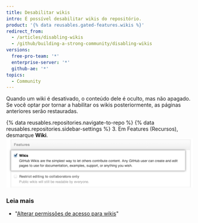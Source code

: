 ```yaml
---
title: Desabilitar wikis
intro: É possível desabilitar wikis do repositório.
product: '{% data reusables.gated-features.wikis %}'
redirect_from:
  - /articles/disabling-wikis
  - /github/building-a-strong-community/disabling-wikis
versions:
  free-pro-team: '*'
  enterprise-server: '*'
  github-ae: '*'
topics:
  - Community
---
```


Quando um wiki é desativado, o conteúdo dele é oculto, mas não apagado. Se você optar por tornar a habilitar os wikis posteriormente, as páginas anteriores serão restauradas.

{% data reusables.repositories.navigate-to-repo %}
{% data reusables.repositories.sidebar-settings %}
3. Em Features (Recursos), desmarque **Wiki**. ![Caixa de seleção Wiki disable (Desabilitação de wikis)](/assets/images/help/wiki/wiki_enable_disable.png)

### Leia mais

- "[Alterar permissões de acesso para wikis](/communities/documenting-your-project-with-wikis/changing-access-permissions-for-wikis)"
